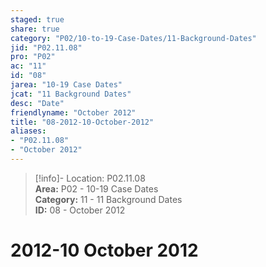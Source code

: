 ```yaml
---  
staged: true  
share: true  
category: "P02/10-to-19-Case-Dates/11-Background-Dates"  
jid: "P02.11.08"  
pro: "P02"  
ac: "11"  
id: "08"  
jarea: "10-19 Case Dates"  
jcat: "11 Background Dates"  
desc: "Date"  
friendlyname: "October 2012"  
title: "08-2012-10-October-2012"  
aliases:   
- "P02.11.08"  
- "October 2012"  
---  
```

>[!info]- Location: P02.11.08  
>**Area:** P02 - 10-19 Case Dates  
>**Category:** 11 - 11 Background Dates  
>**ID:** 08 - October 2012  
  
  
  
# 2012-10 October 2012  
